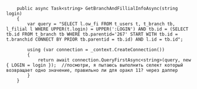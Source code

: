         public async Task<string> GetBranchAndFillialInfoAsync(string login)
        {
            var query = "SELECT l.ow_fi FROM t_users t, t_branch tb, l_filial l WHERE UPPER(t.login) = UPPER(':LOGIN') AND tb.id = (SELECT tb.id FROM t_branch tb WHERE tb.parentid='267' START WITH tb.id = t.branchid CONNECT BY PRIOR tb.parentid = tb.id) AND l.id = tb.id";

            using (var connection = _context.CreateConnection()) 
            {
                return await connection.QueryFirstAsync<string>(query, new { LOGIN = login });  //посмотри, я пытаюсь выполнить селект который возвращает одно значение, правильно ли для оракл 11? через даппер
            }
        }
